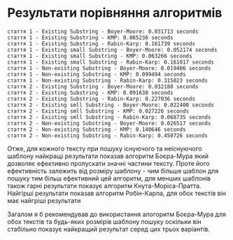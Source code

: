 # Результати порівняння алгоритмів
```
стаття 1 - Existing Substring - Boyer-Moore: 0.031713 seconds
стаття 1 - Existing Substring - KMP: 0.065236 seconds
стаття 1 - Existing Substring - Rabin-Karp: 0.161739 seconds
стаття 1 - Existing small Substring - Boyer-Moore: 0.052174 seconds
стаття 1 - Existing small Substring - KMP: 0.063266 seconds
стаття 1 - Existing small Substring - Rabin-Karp: 0.161017 seconds
стаття 1 - Non-existing Substring - Boyer-Moore: 0.019406 seconds
стаття 1 - Non-existing Substring - KMP: 0.099494 seconds
стаття 1 - Non-existing Substring - Rabin-Karp: 0.315023 seconds
стаття 2 - Existing Substring - Boyer-Moore: 0.032188 seconds
стаття 2 - Existing Substring - KMP: 0.091638 seconds
стаття 2 - Existing Substring - Rabin-Karp: 0.227036 seconds
стаття 2 - Existing smll Substring - Boyer-Moore: 0.022400 seconds
стаття 2 - Existing smll Substring - KMP: 0.027226 seconds
стаття 2 - Existing smll Substring - Rabin-Karp: 0.068735 seconds
стаття 2 - Non-existing Substring - Boyer-Moore: 0.026517 seconds
стаття 2 - Non-existing Substring - KMP: 0.140646 seconds
стаття 2 - Non-existing Substring - Rabin-Karp: 0.450726 seconds

```

Отже, для кожного тексту при пошуку існуючого та неіснуючого шаблону найкращі результати показав алгоритм Боєра-Мура
який дозволяє ефективно пропускати значні частини тексту. Проте його ефективність залежить від розміру шаблону - чим 
більше шаблон для пошуку тим більш ефективний цей алгоритм, для менших шаблонів також гарні результати показує алгоритм
Кнута-Моріса-Пратта. Найгірші результати показав алгоритм Робін-Карпа, для обох текстів він має найгріші результати

Загалом я б рекомендував до використання алогоритм Боєра-Мура для обох текстів та будь-яких розмірів шаблону пошуку
оскільки він стабільно показує найкращий результат серед цих трьох варіантів.